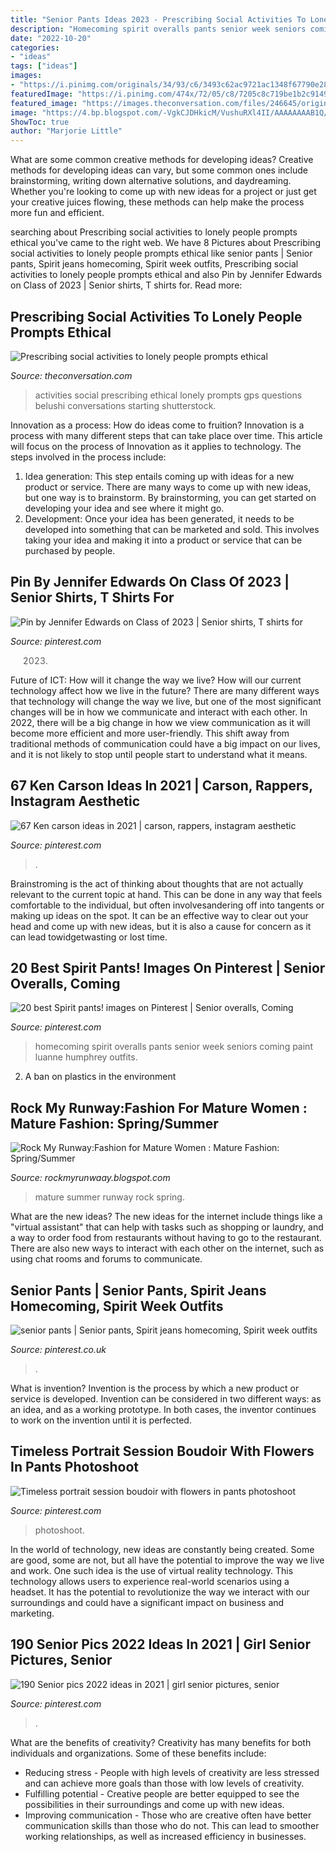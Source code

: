 ```yaml
---
title: "Senior Pants Ideas 2023 - Prescribing Social Activities To Lonely People Prompts Ethical"
description: "Homecoming spirit overalls pants senior week seniors coming paint luanne humphrey outfits"
date: "2022-10-20"
categories:
- "ideas"
tags: ["ideas"]
images:
- "https://i.pinimg.com/originals/34/93/c6/3493c62ac9721ac1348f67790e28aa56.jpg"
featuredImage: "https://i.pinimg.com/474x/72/05/c8/7205c8c719be1b2c9149092c309f885b.jpg"
featured_image: "https://images.theconversation.com/files/246645/original/file-20181121-161612-1aynd67.jpg?ixlib=rb-1.1.0&amp;q=45&amp;auto=format&amp;w=926&amp;fit=clip"
image: "https://4.bp.blogspot.com/-VgkCJDHkicM/VushuRXl4II/AAAAAAAAB1Q/arHBD9CaDjsZE4tLBRMsP51CXuopo0fKA/s1600/camuto.jpg"
ShowToc: true
author: "Marjorie Little"
---
```



What are some common creative methods for developing ideas?
Creative methods for developing ideas can vary, but some common ones include brainstorming, writing down alternative solutions, and daydreaming. Whether you're looking to come up with new ideas for a project or just get your creative juices flowing, these methods can help make the process more fun and efficient.

	

		
searching about Prescribing social activities to lonely people prompts ethical you've came to the right web. We have 8 Pictures about Prescribing social activities to lonely people prompts ethical like senior pants | Senior pants, Spirit jeans homecoming, Spirit week outfits, Prescribing social activities to lonely people prompts ethical and also Pin by Jennifer Edwards on Class of 2023 | Senior shirts, T shirts for. Read more:
		
    
## Prescribing Social Activities To Lonely People Prompts Ethical

<img loading=lazy src="https://images.theconversation.com/files/246645/original/file-20181121-161612-1aynd67.jpg?ixlib=rb-1.1.0&amp;q=45&amp;auto=format&amp;w=926&amp;fit=clip" onerror="this.onerror=null;this.src='https://tse3.mm.bing.net/th?id=OIP.VHUOqzyqSkADQMSsSRWx-gHaE8&amp;pid=15.1';" alt="Prescribing social activities to lonely people prompts ethical">

_Source: theconversation.com_

>activities social prescribing ethical lonely prompts gps questions belushi conversations starting shutterstock. 

	

Innovation as a process: How do ideas come to fruition?
Innovation is a process with many different steps that can take place over time. This article will focus on the process of Innovation as it applies to technology. The steps involved in the process include: 
1. Idea generation: This step entails coming up with ideas for a new product or service. There are many ways to come up with new ideas, but one way is to brainstorm. By brainstorming, you can get started on developing your idea and see where it might go. 
2. Development: Once your idea has been generated, it needs to be developed into something that can be marketed and sold. This involves taking your idea and making it into a product or service that can be purchased by people. 

    
## Pin By Jennifer Edwards On Class Of 2023 | Senior Shirts, T Shirts For

<img loading=lazy src="https://i.pinimg.com/originals/35/26/4b/35264bc52c456841bcf0222f6879bbc5.jpg" onerror="this.onerror=null;this.src='https://tse2.mm.bing.net/th?id=OIP.KcFdQRrRqBzM6xkTp4FYuwAAAA&amp;pid=15.1';" alt="Pin by Jennifer Edwards on Class of 2023 | Senior shirts, T shirts for">

_Source: pinterest.com_

>2023. 

	

Future of ICT: How will it change the way we live?
How will our current technology affect how we live in the future? 
There are many different ways that technology will change the way we live, but one of the most significant changes will be in how we communicate and interact with each other. In 2022, there will be a big change in how we view communication as it will become more efficient and more user-friendly. This shift away from traditional methods of communication could have a big impact on our lives, and it is not likely to stop until people start to understand what it means.

    
## 67 Ken Carson Ideas In 2021 | Carson, Rappers, Instagram Aesthetic

<img loading=lazy src="https://i.pinimg.com/474x/72/05/c8/7205c8c719be1b2c9149092c309f885b.jpg" onerror="this.onerror=null;this.src='https://tse1.mm.bing.net/th?id=OIP.moz9eXgbKUDTu-DReO0MtgAAAA&amp;pid=15.1';" alt="67 Ken carson ideas in 2021 | carson, rappers, instagram aesthetic">

_Source: pinterest.com_

>. 

	

Brainstroming is the act of thinking about thoughts that are not actually relevant to the current topic at hand. This can be done in any way that feels comfortable to the individual, but often involvesandering off into tangents or making up ideas on the spot. It can be an effective way to clear out your head and come up with new ideas, but it is also a cause for concern as it can lead towidgetwasting or lost time.

    
## 20 Best Spirit Pants! Images On Pinterest | Senior Overalls, Coming

<img loading=lazy src="https://i.pinimg.com/736x/86/45/34/86453449b36a114a37400f3c47d42e8b--homecoming-week-homecoming-ideas.jpg" onerror="this.onerror=null;this.src='https://tse4.mm.bing.net/th?id=OIP.KjNyYFkfgB6_Qkc4zgwiIQHaJ4&amp;pid=15.1';" alt="20 best Spirit pants! images on Pinterest | Senior overalls, Coming">

_Source: pinterest.com_

>homecoming spirit overalls pants senior week seniors coming paint luanne humphrey outfits. 

	

2. A ban on plastics in the environment 

    
## Rock My Runway:Fashion For Mature Women : Mature Fashion: Spring/Summer

<img loading=lazy src="https://4.bp.blogspot.com/-VgkCJDHkicM/VushuRXl4II/AAAAAAAAB1Q/arHBD9CaDjsZE4tLBRMsP51CXuopo0fKA/s1600/camuto.jpg" onerror="this.onerror=null;this.src='https://tse1.mm.bing.net/th?id=OIP.Xf9kyDQxw7R5WKIFDhmqYAHaPk&amp;pid=15.1';" alt="Rock My Runway:Fashion for Mature Women : Mature Fashion: Spring/Summer">

_Source: rockmyrunwaay.blogspot.com_

>mature summer runway rock spring. 

	

What are the new ideas?
The new ideas for the internet include things like a "virtual assistant" that can help with tasks such as shopping or laundry, and a way to order food from restaurants without having to go to the restaurant. There are also new ways to interact with each other on the internet, such as using chat rooms and forums to communicate.

    
## Senior Pants | Senior Pants, Spirit Jeans Homecoming, Spirit Week Outfits

<img loading=lazy src="https://i.pinimg.com/736x/bc/7c/58/bc7c58405e38f4f53afadc54ca92a135.jpg" onerror="this.onerror=null;this.src='https://tse4.mm.bing.net/th?id=OIP.V2w97b_Xfn34ciaqD4keTgHaJ3&amp;pid=15.1';" alt="senior pants | Senior pants, Spirit jeans homecoming, Spirit week outfits">

_Source: pinterest.co.uk_

>. 

	

What is invention?
Invention is the process by which a new product or service is developed. Invention can be considered in two different ways: as an idea, and as a working prototype. In both cases, the inventor continues to work on the invention until it is perfected.

    
## Timeless Portrait Session Boudoir With Flowers In Pants Photoshoot

<img loading=lazy src="https://i.pinimg.com/originals/34/93/c6/3493c62ac9721ac1348f67790e28aa56.jpg" onerror="this.onerror=null;this.src='https://tse3.mm.bing.net/th?id=OIP.ooIajnlYDBlMrdANoMDrRgHaLH&amp;pid=15.1';" alt="Timeless portrait session boudoir with flowers in pants photoshoot">

_Source: pinterest.com_

>photoshoot. 

	

In the world of technology, new ideas are constantly being created. Some are good, some are not, but all have the potential to improve the way we live and work. One such idea is the use of virtual reality technology. This technology allows users to experience real-world scenarios using a headset. It has the potential to revolutionize the way we interact with our surroundings and could have a significant impact on business and marketing.

    
## 190 Senior Pics 2022 Ideas In 2021 | Girl Senior Pictures, Senior

<img loading=lazy src="https://i.pinimg.com/474x/26/7e/84/267e84fc1d0836ed055259f445213080.jpg" onerror="this.onerror=null;this.src='https://tse4.mm.bing.net/th?id=OIP.trwBfB-AMORC5gZq7TV0wwAAAA&amp;pid=15.1';" alt="190 Senior pics 2022 ideas in 2021 | girl senior pictures, senior">

_Source: pinterest.com_

>. 

	

What are the benefits of creativity?
Creativity has many benefits for both individuals and organizations. Some of these benefits include: 
- Reducing stress - People with high levels of creativity are less stressed and can achieve more goals than those with low levels of creativity. 
- Fulfilling potential - Creative people are better equipped to see the possibilities in their surroundings and come up with new ideas. 
- Improving communication - Those who are creative often have better communication skills than those who do not. This can lead to smoother working relationships, as well as increased efficiency in businesses.

